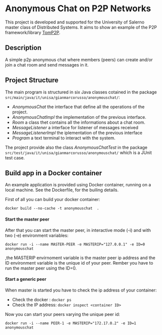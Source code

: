 # Anonymous Chat on P2P Networks

This project is developed and supported for the University of Salerno master class of Distributed Systems. It aims to show an example of the P2P framework/library [TomP2P](https://tomp2p.net/).

## Description

A simple p2p anonymous chat where members (peers) can create and/or join a chat room and send messages in it. 

## Project Structure

The main program is structured in six Java classes cotained in the package ```src/main/java/it/unisa/gianmarcorusso/anonymouschat/```: 

- _AnonymousChat_ the interface that define all the operations of the project.
- _AnonymousChatImpl_ the implementation of the previous interface.	
- _Room_ a class thet contains all the informations about a chat room.
- _MessageListener_ a interface for listener of messages received
- _MessageListenerImpl_ the iplementation of the previous interface
- _Program_ a text terminal to interact with the system.

The project provide also the class _AnonymousChatTest_ in the package ```src/test/java/it/unisa/gianmarcorusso/anonymouschat/``` which is a JUnit test case.

## Build app in a Docker container

An example application is provided using Docker container, running on a local machine. See the Dockerfile, for the builing details.

First of all you can build your docker container:

```docker build --no-cache -t anonymouschat  .```

#### Start the master peer

After that you can start the master peer, in interactive mode (-i) and with two (-e) environment variables:

```docker run -i --name MASTER-PEER -e MASTERIP="127.0.0.1" -e ID=0 anonymouschat```

,the MASTERIP envirnoment variable is the master peer ip address and the ID environment variable is the unique id of your peer. Rember you have to run the master peer using the ID=0.

#### Start a generic peer

When master is started you have to check the ip address of your container:

- Check the docker <container ID>: ```docker ps```
- Check the IP address: ```docker inspect <container ID>```

Now you can start your peers varying the unique peer id:

```docker run -i --name PEER-1 -e MASTERIP="172.17.0.2" -e ID=1 anonymouschat```
